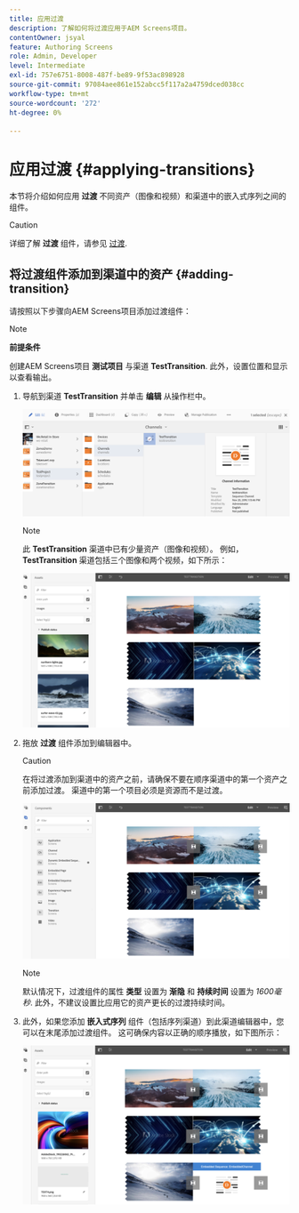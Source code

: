```yaml
---
title: 应用过渡
description: 了解如何将过渡应用于AEM Screens项目。
contentOwner: jsyal
feature: Authoring Screens
role: Admin, Developer
level: Intermediate
exl-id: 757e6751-8008-487f-be89-9f53ac898928
source-git-commit: 97084aee861e152abcc5f117a2a4759dced038cc
workflow-type: tm+mt
source-wordcount: '272'
ht-degree: 0%

---
```


# 应用过渡 {#applying-transitions}

本节将介绍如何应用 **过渡** 不同资产（图像和视频）和渠道中的嵌入式序列之间的组件。

>[!CAUTION]
>
>详细了解 **过渡** 组件，请参见 [过渡](adding-components-to-a-channel.md#transition).

## 将过渡组件添加到渠道中的资产 {#adding-transition}

请按照以下步骤向AEM Screens项目添加过渡组件：

>[!NOTE]
>
>**前提条件**
>
>创建AEM Screens项目 **测试项目** 与渠道 **TestTransition**. 此外，设置位置和显示以查看输出。

1. 导航到渠道 **TestTransition** 并单击 **编辑** 从操作栏中。

   ![image1](assets/transitions1.png)

   >[!NOTE]
   >
   >此 **TestTransition** 渠道中已有少量资产（图像和视频）。 例如， **TestTransition** 渠道包括三个图像和两个视频，如下所示：

   ![image2](assets/transitions2.png)


1. 拖放 **过渡** 组件添加到编辑器中。

   >[!CAUTION]
   >
   >在将过渡添加到渠道中的资产之前，请确保不要在顺序渠道中的第一个资产之前添加过渡。 渠道中的第一个项目必须是资源而不是过渡。

   ![image3](assets/transitions3.png)

   >[!NOTE]
   >
   >默认情况下，过渡组件的属性 **类型** 设置为 **渐隐** 和 **持续时间** 设置为 *1600毫秒*. 此外，不建议设置比应用它的资产更长的过渡持续时间。

1. 此外，如果您添加 **嵌入式序列** 组件（包括序列渠道）到此渠道编辑器中，您可以在末尾添加过渡组件。 这可确保内容以正确的顺序播放，如下图所示：

   ![image3](assets/transitions5.png)
